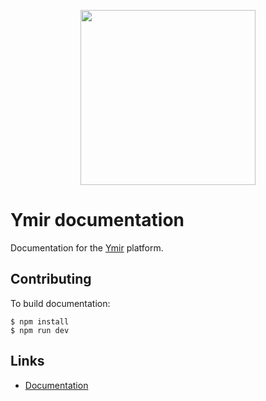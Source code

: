 <p align="center">
    <a href="https://ymirapp.com" target="_blank" align="center">
        <img src="https://cdn-std.droplr.net/files/acc_680806/69fc3k" width="280">
    </a>
</p>

# Ymir documentation

Documentation for the [Ymir][1] platform.

## Contributing

To build documentation:

```console
$ npm install
$ npm run dev
```

## Links

 * [Documentation][2]

[1]: https://ymirapp.com
[2]: https://docs.ymirapp.com
